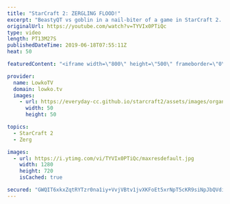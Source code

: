 ```yaml
---
title: "StarCraft 2: ZERGLING FLOOD!"
excerpt: "BeastyQT vs goblin in a nail-biter of a game in StarCraft 2. Subscribe for more videos: http://lowko.tv/youtube More StarCraft 2: https://youtu.be/EQ_JvXQFDEU  Very cool match of high level StarCraft 2. BeastyQT decides to play hyper aggressive and focus on Zergling floods and Baneling busts. Whereas"
originalUrl: https://youtube.com/watch?v=TYVIx0PTiQc
type: video
length: PT13M27S
publishedDateTime: 2019-06-18T07:55:11Z
heat: 50

featuredContent: "<iframe width=\"800\" height=\"500\" frameborder=\"0\" src=\"https://www.youtube.com/embed/TYVIx0PTiQc\" allow=\"accelerometer; autoplay; encrypted-media; gyroscope; picture-in-picture\" allowfullscreen></iframe>"

provider:
  name: LowkoTV
  domain: lowko.tv
  images:
    - url: https://everyday-cc.github.io/starcraft2/assets/images/organizations/lowko.tv-50x50.jpg
      width: 50
      height: 50

topics:
  - StarCraft 2
  - Zerg

images:
  - url: https://i.ytimg.com/vi/TYVIx0PTiQc/maxresdefault.jpg
    width: 1280
    height: 720
    isCached: true

secured: "GWQIT6xkxZqtRYTzr0na1iy+VvjVBtv1jvXKFoEt5xrNpT5cKR9siNpJbQVdiODjxeJGd++wtVKP0sl9wrSTuDM7pgzo/ebVXOOTtPS259q+OBDkxs6ISxHUwdvAEwkRc1feQLTFvkOSaTo/Nl1rppuWXLwIHo/c5RQFsG8R+IeKyNG81nTBmrPvwf7QKsqG0mQRwdbxQ3veGTU3m4rNq018Nx6Mj3Id/X0ssy0cUg5pLA11oibB0pF1r9YtOb5BA7fQI01bVPzknXJLMJQgHLSUEjxuWbLrDoE0ImDOSdwWMvIo5DhsT9RrKW0ijGrh9CbL+0xK5eoTGCyHztLMryQtKRpMqkDTTpReFHyY8xttnd4BOvwEfLUAn65hkr/8sYMAz8+SwWWm9k0GQw34r5aLVGhkw+Enz+bkQ5ifoiSkVbpY9Ll/tCiSiH7yC2Bl;3y6oFzl0ga+s+raDXo73Cg=="
---
```


